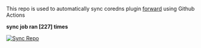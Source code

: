 This repo is used to automatically sync coredns plugin [forward](https://github.com/QZLin/forward) using Github Actions

**sync job ran [227] times**

[![Sync Repo](https://github.com/QZLin/coredns-extract/actions/workflows/sync.yaml/badge.svg)](https://github.com/QZLin/coredns-extract/actions/workflows/sync.yaml)
